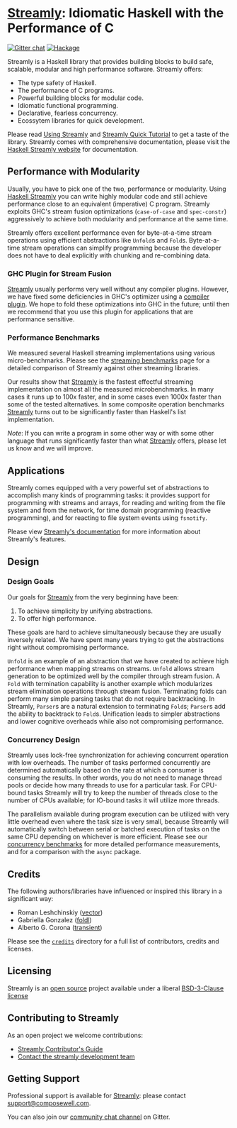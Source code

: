# [Streamly][]: Idiomatic Haskell with the Performance of C

[![Gitter chat](https://badges.gitter.im/composewell/gitter.svg)](https://gitter.im/composewell/streamly)
[![Hackage](https://img.shields.io/hackage/v/streamly.svg?style=flat)](https://hackage.haskell.org/package/streamly)

Streamly is a Haskell library that provides building blocks to build
safe, scalable, modular and high performance software.  Streamly offers:

* The type safety of Haskell.
* The performance of C programs.
* Powerful building blocks for modular code.
* Idiomatic functional programming.
* Declarative, fearless concurrency.
* Ecossytem libraries for quick development.

Please read [Using Streamly](/docs/User/Tutorials/getting-started.md) and
[Streamly Quick Tutorial](/docs/User/Tutorials/Introduction.md) to get a taste
of the library. Streamly comes with comprehensive documentation, please
visit the [Haskell Streamly website][Streamly] for documentation.

## Performance with Modularity

Usually, you have to pick one of the two, performance or
modularity. Using [Haskell Streamly][Streamly] you can write highly
modular code and still achieve performance close to an equivalent
(imperative) C program.  Streamly exploits GHC's stream fusion
optimizations (`case-of-case` and `spec-constr`) aggressively to achieve
both modularity and performance at the same time.

Streamly offers excellent performance even for byte-at-a-time stream
operations using efficient abstractions like `Unfold`s and
`Fold`s.  Byte-at-a-time stream operations can simplify programming
because the developer does not have to deal explicitly with chunking
and re-combining data.

### GHC Plugin for Stream Fusion

[Streamly][] usually performs very well without any compiler plugins.
However, we have fixed some deficiencies in GHC's optimizer using a
[compiler plugin](https://github.com/composewell/fusion-plugin).  We
hope to fold these optimizations into GHC in the future; until then we
recommend that you use this plugin for applications that are performance
sensitive.

### Performance Benchmarks

We measured several Haskell streaming implementations
using various micro-benchmarks. Please see the [streaming
benchmarks][streaming-benchmarks] page for a detailed comparison of
Streamly against other streaming libraries.

Our results show that [Streamly][] is the fastest effectful streaming
implementation on almost all the measured microbenchmarks. In many cases
it runs up to 100x faster, and in some cases even 1000x faster than
some of the tested alternatives. In some composite operation benchmarks
[Streamly][] turns out to be significantly faster than Haskell's list
implementation.

*Note*: If you can write a program in some other way or with some other
language that runs significantly faster than what [Streamly][] offers,
please let us know and we will improve.

## Applications

Streamly comes equipped with a very powerful set of abstractions to
accomplish many kinds of programming tasks: it provides support for
programming with streams and arrays, for reading and writing from the
file system and from the network, for time domain programming (reactive
programming), and for reacting to file system events using `fsnotify`.

Please view [Streamly's documentation][Streamly] for more information
about Streamly's features.

## Design

### Design Goals

Our goals for [Streamly][] from the very beginning have been:

1. To achieve simplicity by unifying abstractions.
2. To offer high performance.

These goals are hard to achieve simultaneously because they are usually
inversely related.  We have spent many years trying to get the abstractions
right without compromising performance.

`Unfold` is an example of an abstraction that we have created to achieve
high performance when mapping streams on streams.  `Unfold` allows stream
generation to be optimized well by the compiler through stream fusion.
A `Fold` with termination capability is another example which modularizes
stream elimination operations through stream fusion.  Terminating folds
can perform many simple parsing tasks that do not require backtracking.
In Streamly, `Parser`s are a natural extension to terminating `Fold`s;
`Parser`s add the ability to backtrack to `Fold`s.  Unification leads
to simpler abstractions and lower cognitive overheads while also not
compromising performance.

### Concurrency Design

Streamly uses lock-free synchronization for achieving concurrent
operation with low overheads.  The number of tasks performed concurrently
are determined automatically based on the rate at which a consumer
is consuming the results. In other words, you do not need to manage
thread pools or decide how many threads to use for a particular task.
For CPU-bound tasks Streamly will try to keep the number of threads
close to the number of CPUs available; for IO-bound tasks it will utilize
more threads.

The parallelism available during program execution can be utilized with
very little overhead even where the task size is very small, because
Streamly will automatically switch between serial or batched execution
of tasks on the same CPU depending on whichever is more efficient.
Please see our [concurrency benchmarks][concurrency-benchmarks] for more
detailed performance measurements, and for a comparison with the `async`
package.

## Credits

The following authors/libraries have influenced or inspired this library in a
significant way:

  * Roman Leshchinskiy ([vector](http://hackage.haskell.org/package/vector))
  * Gabriella Gonzalez ([foldl](https://hackage.haskell.org/package/foldl))
  * Alberto G. Corona ([transient](https://hackage.haskell.org/package/transient))

Please see the [`credits`](/docs/User/ProjectRelated/Credits.md) directory for a full
list of contributors, credits and licenses.

## Licensing

Streamly is an [open source](https://github.com/composewell/streamly)
project available under a liberal [BSD-3-Clause license][LICENSE]

## Contributing to Streamly

As an open project we welcome contributions:

* [Streamly Contributor's Guide][CONTRIBUTING.md]
* [Contact the streamly development team](mailto:streamly@composewell.com)

## Getting Support

Professional support is available for [Streamly][]: please contact
[support@composewell.com](mailto:support@composewell.com).

You can also join our [community chat
channel](https://gitter.im/composewell/streamly) on Gitter.

<!--
Link References.
-->

[Streamly]: https://streamly.composewell.com/
[streaming-benchmarks]: https://github.com/composewell/streaming-benchmarks
[concurrency-benchmarks]: https://github.com/composewell/concurrency-benchmarks

<!--
Keep all the unstable links here so that they can be updated to stable
links (for online docs) before we release.
-->

<!-- local files -->
[LICENSE]: /LICENSE
[CONTRIBUTING.md]: /CONTRIBUTING.md
[docs]: docs/
